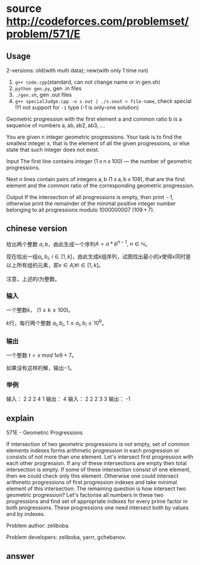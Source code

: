 # source http://codeforces.com/problemset/problem/571/E

## Usage

2-versions: old(with multi data); new(with only 1 time run)

1. `g++ code.cpp`(standard, can not change name or in gen.sh)
2. `python gen.py`, gen .in files
3. `./gen.sh`, gen .out files
4. `g++ specialJudge.cpp -o s.out | ./s.oout < file-name`, check special !!!! not support for `-1` type (-1 is only-one solution)

Geometric progression with the first element a and common ratio b is a sequence of numbers a, ab, ab2, ab3, ....

You are given n integer geometric progressions. Your task is to find the smallest integer x, that is the element of all the given progressions, or else state that such integer does not exist.

Input
The first line contains integer (1 ≤ n ≤ 100) — the number of geometric progressions.

Next n lines contain pairs of integers a, b (1 ≤ a, b ≤ 109), that are the first element and the common ratio of the corresponding geometric progression.

Output
If the intersection of all progressions is empty, then print  - 1, otherwise print the remainder of the minimal positive integer number belonging to all progressions modulo 1000000007 (109 + 7).

## chinese version

给出两个整数 $a, b$，由此生成一个序列$A = {a * b^{n-1}},\ n \in \mathbb{N}$。

现在给出一组$a_i, b_i,\ i \in [1,k]$，由此生成$k$组序列，试图找出最小的$x$使得$x$同时是以上所有组的元素，即$x \in A_i \forall i \in [1,k]$。

注意，上述的$i$为整数。

### 输入

一个整数$k$， $(1 \leq k \leq 100)$。

$k$行，每行两个整数 $a_i, b_i,\ 1 \leq a_i, b_i \leq 10^9$。

### 输出

一个整数 $t = x\ mod\ 1e9 + 7$。

如果没有这样的解，输出$-1$。

### 举例

输入：
2
2 2
4 1
输出：
4
输入：
2
2 2
3 3
输出：
-1

## explain


571E - Geometric Progressions

If intersection of two geometric progressions is not empty, set of common elements indexes forms arithmetic progression in each progression or consists of not more than one element. Let's intersect first progression with each other progression. If any of these intersections are empty then total intersection is empty. If some of these intersection consist of one element, then we could check only this element. Otherwise one could intersect arithmetic progressions of first progression indexes and take minimal element of this intersection. The remaining question is how intersect two geometric progression? Let's factorise all numbers in these two progressions and find set of appropriate indexes for every prime factor in both progressions. These progressions one need intersect both by values and by indexes.

Problem author: zeliboba.

Problem developers: zeliboba, yarrr, gchebanov.

## answer

